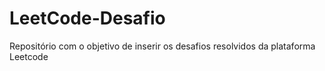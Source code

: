 # LeetCode-Desafio
Repositório com o objetivo de inserir os desafios resolvidos da plataforma Leetcode
